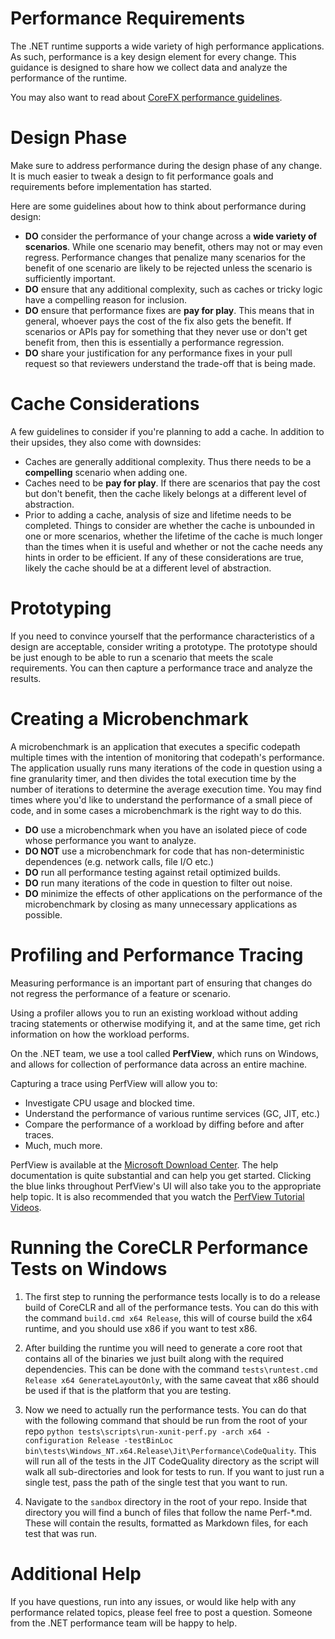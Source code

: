 Performance Requirements
========================

The .NET runtime supports a wide variety of high performance applications.  As such, performance is a key design element for every change.  This guidance is designed to share how we collect data and analyze the performance of the runtime.

You may also want to read about [CoreFX performance guidelines](https://github.com/dotnet/corefx/blob/master/Documentation/coding-guidelines/performance-guidelines.md).

# Design Phase #
Make sure to address performance during the design phase of any change.  It is much easier to tweak a design to fit performance goals and requirements before implementation has started.

Here are some guidelines about how to think about performance during design:

- **DO** consider the performance of your change across a **wide variety of scenarios**.  While one scenario may benefit, others may not or may even regress.  Performance changes that penalize many scenarios for the benefit of one scenario are likely to be rejected unless the scenario is sufficiently important.
- **DO** ensure that any additional complexity, such as caches or tricky logic have a compelling reason for inclusion.
- **DO** ensure that performance fixes are **pay for play**.  This means that in general, whoever pays the cost of the fix also gets the benefit.  If scenarios or APIs pay for something that they never use or don't get benefit from, then this is essentially a performance regression.
- **DO** share your justification for any performance fixes in your pull request so that reviewers understand the trade-off that is being made.

# Cache Considerations #
A few guidelines to consider if you're planning to add a cache.  In addition to their upsides, they also come with downsides:

- Caches are generally additional complexity.  Thus there needs to be a **compelling** scenario when adding one.
- Caches need to be **pay for play**.  If there are scenarios that pay the cost but don't benefit, then the cache likely belongs at a different level of abstraction.
- Prior to adding a cache, analysis of size and lifetime needs to be completed.  Things to consider are whether the cache is unbounded in one or more scenarios, whether the lifetime of the cache is much longer than the times when it is useful and whether or not the cache needs any hints in order to be efficient.  If any of these considerations are true, likely the cache should be at a different level of abstraction.

# Prototyping #
If you need to convince yourself that the performance characteristics of a design are acceptable, consider writing a prototype.  The prototype should be just enough to be able to run a scenario that meets the scale requirements.  You can then capture a performance trace and analyze the results.

# Creating a Microbenchmark #
A microbenchmark is an application that executes a specific codepath multiple times with the intention of monitoring that codepath's performance.  The application usually runs many iterations of the code in question using a fine granularity timer, and then divides the total execution time by the number of iterations to determine the average execution time.  You may find times where you'd like to understand the performance of a small piece of code, and in some cases a microbenchmark is the right way to do this.

- **DO** use a microbenchmark when you have an isolated piece of code whose performance you want to analyze.
- **DO NOT** use a microbenchmark for code that has non-deterministic dependences (e.g. network calls, file I/O etc.)
- **DO** run all performance testing against retail optimized builds.
- **DO** run many iterations of the code in question to filter out noise.
- **DO** minimize the effects of other applications on the performance of the microbenchmark by closing as many unnecessary applications as possible.

# Profiling and Performance Tracing #
Measuring performance is an important part of ensuring that changes do not regress the performance of a feature or scenario.

Using a profiler allows you to run an existing workload without adding tracing statements or otherwise modifying it, and at the same time, get rich information on how the workload performs.

On the .NET team, we use a tool called **PerfView**, which runs on Windows, and allows for collection of performance data across an entire machine.

Capturing a trace using PerfView will allow you to:

- Investigate CPU usage and blocked time.
- Understand the performance of various runtime services (GC, JIT, etc.)
- Compare the performance of a workload by diffing before and after traces.
- Much, much more.

PerfView is available at the [Microsoft Download Center](http://www.microsoft.com/en-us/download/details.aspx?id=28567 "Microsoft Download Center").  The help documentation is quite substantial and can help you get started.  Clicking the blue links throughout PerfView's UI will also take you to the appropriate help topic.  It is also recommended that you watch the [PerfView Tutorial Videos](http://channel9.msdn.com/Series/PerfView-Tutorial).

# Running the CoreCLR Performance Tests on Windows #
1. The first step to running the performance tests locally is to do a release build of CoreCLR and all of the performance tests.  You can do this with the command `build.cmd x64 Release`, this will of course build the x64 runtime, and you should use x86 if you want to test x86.

2. After building the runtime you will need to generate a core root that contains all of the binaries we just built along with the required dependencies.  This can be done with the command `tests\runtest.cmd Release x64 GenerateLayoutOnly`, with the same caveat that x86 should be used if that is the platform that you are testing.

3. Now we need to actually run the performance tests.  You can do that with the following command that should be run from the root of your repo `python tests\scripts\run-xunit-perf.py -arch x64 -configuration Release -testBinLoc bin\tests\Windows_NT.x64.Release\Jit\Performance\CodeQuality`.  This will run all of the tests in the JIT CodeQuality directory as the script will walk all sub-directories and look for tests to run.  If you want to just run a single test, pass the path of the single test that you want to run.

4. Navigate to the `sandbox` directory in the root of your repo.  Inside that directory you will find a bunch of files that follow the name Perf-*.md.  These will contain the results, formatted as Markdown files, for each test that was run.

# Additional Help #
If you have questions, run into any issues, or would like help with any performance related topics, please feel free to post a question.  Someone from the .NET performance team will be happy to help.
